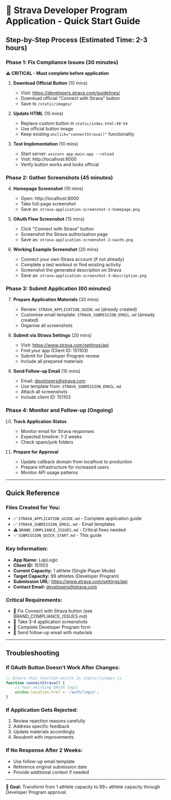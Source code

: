 # 🚀 Strava Developer Program Application - Quick Start Guide

## Step-by-Step Process (Estimated Time: 2-3 hours)

### Phase 1: Fix Compliance Issues (30 minutes)
**⚠️ CRITICAL - Must complete before application**

1. **Download Official Button** (10 mins)
   - Visit: https://developers.strava.com/guidelines/
   - Download official "Connect with Strava" button
   - Save to `/static/images/`

2. **Update HTML** (10 mins)
   - Replace custom button in `static/index.html:49-54`
   - Use official button image
   - Keep existing `onclick="connectStrava()"` functionality

3. **Test Implementation** (10 mins)
   - Start server: `uvicorn app.main:app --reload`
   - Visit: http://localhost:8000
   - Verify button works and looks official

### Phase 2: Gather Screenshots (45 minutes)

4. **Homepage Screenshot** (10 mins)
   - Open: http://localhost:8000
   - Take full-page screenshot
   - Save as: `strava-application-screenshot-1-homepage.png`

5. **OAuth Flow Screenshot** (15 mins)
   - Click "Connect with Strava" button
   - Screenshot the Strava authorisation page
   - Save as: `strava-application-screenshot-2-oauth.png`

6. **Working Example Screenshot** (20 mins)
   - Connect your own Strava account (if not already)
   - Complete a test workout or find existing activity
   - Screenshot the generated description on Strava
   - Save as: `strava-application-screenshot-3-description.png`

### Phase 3: Submit Application (60 minutes)

7. **Prepare Application Materials** (30 mins)
   - Review: `STRAVA_APPLICATION_GUIDE.md` (already created)
   - Customise email template: `STRAVA_SUBMISSION_EMAIL.md` (already created)
   - Organise all screenshots

8. **Submit via Strava Settings** (20 mins)
   - Visit: https://www.strava.com/settings/api
   - Find your app (Client ID: 151103)
   - Submit for Developer Program review
   - Include all prepared materials

9. **Send Follow-up Email** (10 mins)
   - Email: developers@strava.com
   - Use template from: `STRAVA_SUBMISSION_EMAIL.md`
   - Attach all screenshots
   - Include client ID: 151103

### Phase 4: Monitor and Follow-up (Ongoing)

10. **Track Application Status**
    - Monitor email for Strava responses
    - Expected timeline: 1-2 weeks
    - Check spam/junk folders

11. **Prepare for Approval**
    - Update callback domain from localhost to production
    - Prepare infrastructure for increased users
    - Monitor API usage patterns

---

## Quick Reference

### Files Created for You:
- ✅ `STRAVA_APPLICATION_GUIDE.md` - Complete application guide
- ✅ `STRAVA_SUBMISSION_EMAIL.md` - Email templates
- ⚠️ `BRAND_COMPLIANCE_ISSUES.md` - Critical fixes needed
- ✅ `SUBMISSION_QUICK_START.md` - This guide

### Key Information:
- **App Name:** LapLogic
- **Client ID:** 151103
- **Current Capacity:** 1 athlete (Single Player Mode)
- **Target Capacity:** 99 athletes (Developer Program)
- **Submission URL:** https://www.strava.com/settings/api
- **Contact Email:** developers@strava.com

### Critical Requirements:
- 🚨 Fix Connect with Strava button (see BRAND_COMPLIANCE_ISSUES.md)
- 📸 Take 3-4 application screenshots
- 📝 Complete Developer Program form
- 📧 Send follow-up email with materials

---

## Troubleshooting

### If OAuth Button Doesn't Work After Changes:
```javascript
// Ensure this function exists in static/js/main.js
function connectStrava() {
    // Your existing OAuth logic
    window.location.href = '/auth/login';
}
```

### If Application Gets Rejected:
1. Review rejection reasons carefully
2. Address specific feedback
3. Update materials accordingly
4. Resubmit with improvements

### If No Response After 2 Weeks:
- Use follow-up email template
- Reference original submission date
- Provide additional context if needed

---

**🎯 Goal:** Transform from 1 athlete capacity to 99+ athlete capacity through Developer Program approval.
